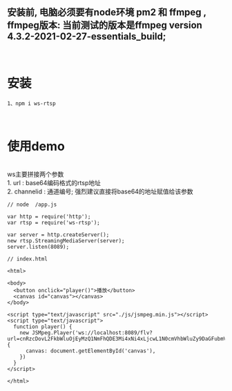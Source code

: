 ## 安装前, 电脑必须要有node环境 pm2 和 ffmpeg , ffmpeg版本: 当前测试的版本是ffmpeg version 4.3.2-2021-02-27-essentials_build;
<br/>

# 安装
    1、npm i ws-rtsp
<br/>


# 使用demo

<br/>
   ws主要拼接两个参数
   <br/>
   1. url : base64编码格式的rtsp地址
   <br/>
   2. channelid : 通道编号; 强烈建议直接将base64的地址赋值给该参数
   

```
// node  /app.js

var http = require('http');
var rtsp = require('ws-rtsp');

var server = http.createServer();
new rtsp.StreamingMediaServer(server);
server.listen(8089);

```

```
// index.html

<html>

<body>
  <button onclick="player()">播放</button>
  <canvas id="canvas"></canvas>
</body>

<script type="text/javascript" src="./js/jsmpeg.min.js"></script>
<script type="text/javascript">
  function player() {
    new JSMpeg.Player('ws://localhost:8089/flv?url=cnRzcDovL2FkbWluOjEyMzQ1NmFhQDE3Mi4xNi4xLjcwL1N0cmVhbWluZy9DaGFubmVscy8xMDE=&channelid=2', {
      canvas: document.getElementById('canvas'),
    })
  }
</script>

</html>

